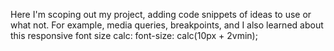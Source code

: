 Here I'm scoping out my project, adding code snippets of ideas to use or what not.
For example, media queries, breakpoints, and I also learned about this responsive font size calc:
font-size: calc(10px + 2vmin);